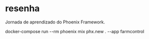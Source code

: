 # resenha
Jornada de aprendizado do Phoenix Framework.


docker-compose run --rm phoenix mix phx.new . --app farmcontrol